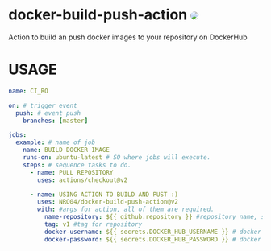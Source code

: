 # docker-build-push-action <img style="border-radius: 1.2rem;" src="https://img.shields.io/badge/Docker-2496ed?style=for-the-badge&logo=docker&logoColor=white">

Action to build an push docker images to your repository on DockerHub

# USAGE

```yaml
name: CI_RO

on: # trigger event
  push: # event push
    branches: [master]

jobs:
  example: # name of job
    name: BUILD DOCKER IMAGE
    runs-on: ubuntu-latest # SO where jobs will execute.
    steps: # sequence tasks to do.
      - name: PULL REPOSITORY
        uses: actions/checkout@v2

      - name: USING ACTION TO BUILD AND PUST :)
        uses: NRO04/docker-build-push-action@v2
        with: #args for action, all of them are required.
          name-repository: ${{ github.repository }} #repository name, specify what the repository will be called on dockerhub.
          tag: v1 #tag for repository
          docker-username: ${{ secrets.DOCKER_HUB_USERNAME }} # docker account - username
          docker-password: ${{ secrets.DOCKER_HUB_PASSWORD }} # docker account - password
```
